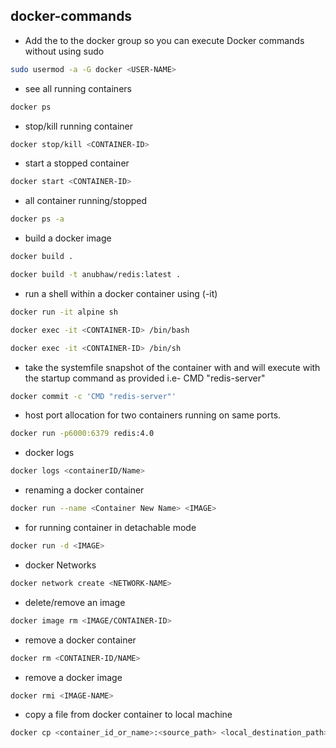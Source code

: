 
## docker-commands

* Add the <UserName> to the docker group so you can execute Docker commands without using sudo
```bash
sudo usermod -a -G docker <USER-NAME>
```

* see all running containers
```bash
docker ps
```

* stop/kill running container
```bash
docker stop/kill <CONTAINER-ID>
```
* start a stopped container
```bash
docker start <CONTAINER-ID>
```
* all container running/stopped
```bash
docker ps -a 
```
* build a docker image
```bash
docker build .
```

```bash
docker build -t anubhaw/redis:latest .
```
* run a shell within a docker container  using (-it)
```bash
docker run -it alpine sh
```

```bash
docker exec -it <CONTAINER-ID> /bin/bash 
```

```bash
docker exec -it <CONTAINER-ID> /bin/sh
```

* take the systemfile snapshot of the container with <CONTAINER-ID> and will execute with the startup command as provided i.e-  CMD "redis-server"
```bash
docker commit -c 'CMD "redis-server"' 
```
* host port allocation for two containers running on same ports.
```bash
docker run -p6000:6379 redis:4.0
```
* docker logs 
```bash
docker logs <containerID/Name> 
```
* renaming a docker container
```bash
docker run --name <Container New Name> <IMAGE>
```
* for running container in detachable mode
```bash
docker run -d <IMAGE>
```
* docker Networks
```bash
docker network create <NETWORK-NAME>
```
* delete/remove an image
```bash
docker image rm <IMAGE/CONTAINER-ID>
```
* remove a docker container
```bash
docker rm <CONTAINER-ID/NAME>
```
* remove a docker image
```bash
docker rmi <IMAGE-NAME>
```
* copy a file from docker container to local machine
```bash
docker cp <container_id_or_name>:<source_path> <local_destination_path>
```


